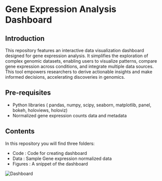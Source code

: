 # **Gene Expression Analysis Dashboard** 

## **Introduction** 

This repository features an interactive data visualization dashboard designed for gene expression analysis. It simplifies the exploration of complex genomic datasets, enabling users to visualize patterns, compare gene expression across conditions, and integrate multiple data sources. This tool empowers researchers to derive actionable insights and make informed decisions, accelerating discoveries in genomics.

## **Pre-requisites**

- Python libraries ( pandas, numpy, scipy, seaborn, matplotlib, panel, bokeh, holoviews, holoviz)
- Normalized gene expression counts data and metadata

## **Contents**
In this repository you will find three folders:

- Code : Code for creating dashboard
- Data : Sample Gene expression normalized data
- Figures : A snippet of the dashboard

![Dashboard](https://github.com/pooja185/Panel_data_visualization_app/blob/main/Figures/Panel_app.png)


